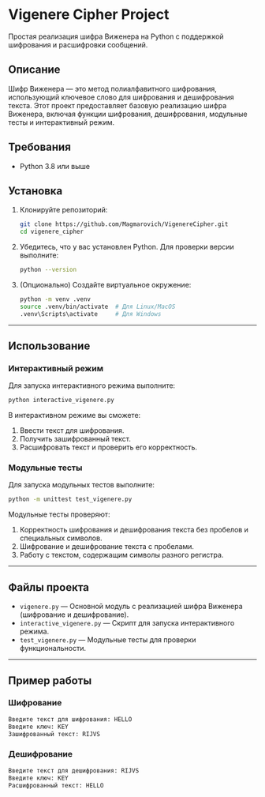 # Vigenere Cipher Project

Простая реализация шифра Виженера на Python с поддержкой шифрования и расшифровки сообщений.

## Описание

Шифр Виженера — это метод полиалфавитного шифрования, использующий ключевое слово для шифрования и дешифрования текста. Этот проект предоставляет базовую реализацию шифра Виженера, включая функции шифрования, дешифрования, модульные тесты и интерактивный режим.

## Требования

- Python 3.8 или выше

## Установка

1. Клонируйте репозиторий:
   ```bash
   git clone https://github.com/Magmarovich/VigenereCipher.git
   cd vigenere_cipher
   ```

2. Убедитесь, что у вас установлен Python. Для проверки версии выполните:
   ```bash
   python --version
   ```

3. (Опционально) Создайте виртуальное окружение:
   ```bash
   python -m venv .venv
   source .venv/bin/activate  # Для Linux/MacOS
   .venv\Scripts\activate     # Для Windows
   ```

---

## Использование

### Интерактивный режим

Для запуска интерактивного режима выполните:
```bash
python interactive_vigenere.py
```

В интерактивном режиме вы сможете:
1. Ввести текст для шифрования.
2. Получить зашифрованный текст.
3. Расшифровать текст и проверить его корректность.

### Модульные тесты

Для запуска модульных тестов выполните:
```bash
python -m unittest test_vigenere.py
```

Модульные тесты проверяют:
1. Корректность шифрования и дешифрования текста без пробелов и специальных символов.
2. Шифрование и дешифрование текста с пробелами.
3. Работу с текстом, содержащим символы разного регистра.

---

## Файлы проекта

- `vigenere.py` — Основной модуль с реализацией шифра Виженера (шифрование и дешифрование).
- `interactive_vigenere.py` — Скрипт для запуска интерактивного режима.
- `test_vigenere.py` — Модульные тесты для проверки функциональности.

---

## Пример работы

### Шифрование
```bash
Введите текст для шифрования: HELLO
Введите ключ: KEY
Зашифрованный текст: RIJVS
```

### Дешифрование
```bash
Введите текст для дешифрования: RIJVS
Введите ключ: KEY
Расшифрованный текст: HELLO
```